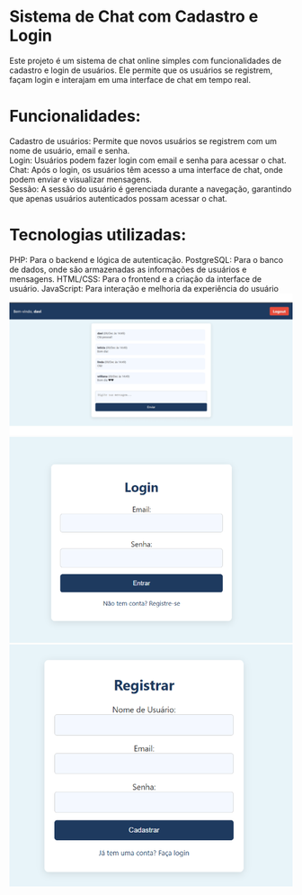 <h1>Sistema de Chat com Cadastro e Login</h1>
Este projeto é um sistema de chat online simples com funcionalidades de cadastro e login de usuários. Ele permite que os usuários se registrem, façam login e interajam em uma interface de chat em tempo real.

<h1>Funcionalidades:</h1>
Cadastro de usuários: Permite que novos usuários se registrem com um nome de usuário, email e senha.<br>
Login: Usuários podem fazer login com email e senha para acessar o chat.<br>
Chat: Após o login, os usuários têm acesso a uma interface de chat, onde podem enviar e visualizar mensagens.<br>
Sessão: A sessão do usuário é gerenciada durante a navegação, garantindo que apenas usuários autenticados possam acessar o chat.<br>
<h1>Tecnologias utilizadas:</h1>
PHP: Para o backend e lógica de autenticação.
PostgreSQL: Para o banco de dados, onde são armazenadas as informações de usuários e mensagens.
HTML/CSS: Para o frontend e a criação da interface de usuário.
JavaScript: Para interação e melhoria da experiência do usuário
<img src="inicio.png">
<img src="login.png">
<img src="register.png">
